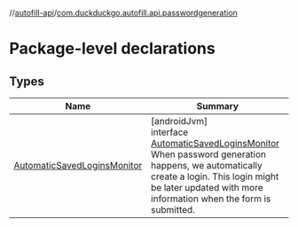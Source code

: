 //[autofill-api](../../index.md)/[com.duckduckgo.autofill.api.passwordgeneration](index.md)

# Package-level declarations

## Types

| Name | Summary |
|---|---|
| [AutomaticSavedLoginsMonitor](-automatic-saved-logins-monitor/index.md) | [androidJvm]<br>interface [AutomaticSavedLoginsMonitor](-automatic-saved-logins-monitor/index.md)<br>When password generation happens, we automatically create a login. This login might be later updated with more information when the form is submitted. |
